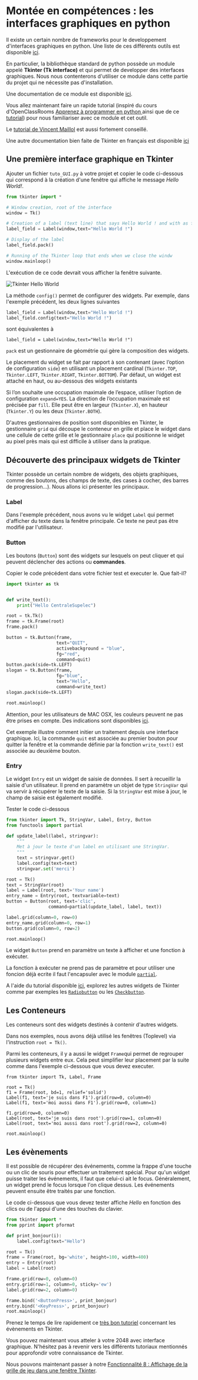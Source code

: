 # Montée en compétences : les interfaces graphiques en python



Il existe un certain nombre de frameworks pour le developpement d'interfaces graphiques en python. Une liste de ces différents outils est disponible [ici](https://wiki.python.org/moin/GuiProgramming).

En particulier, la bibliothèque standard de python possède un module appelé **Tkinter (Tk interface)** et qui permet de developper des interfaces graphiques. Nous nous contenterons d'utiliser ce module dans cette partie du projet qui ne nécessite pas d'installation.

Une documentation de ce module est disponible [ici](https://wiki.python.org/moin/TkInter).

Vous allez maintenant faire un rapide tutorial (inspiré du cours d'OpenClassRooms [Apprenez à programmer en python ](https://openclassrooms.com/fr/courses/235344-apprenez-a-programmer-en-python/234859-des-interfaces-graphiques-avec-tkinter) ainsi que de ce [tutorial](https://www.python-course.eu/python_tkinter.php)) pour nous familiariser avec ce module et cet outil.

Le [tutorial de Vincent Maillol](https://vincent.developpez.com/cours-tutoriels/python/tkinter/apprendre-creer-interface-graphique-tkinter-python-3/) est aussi fortement conseillé.

Une autre documentation bien faite de Tkinter en français est disponible [ici](http://tkinter.fdex.eu/index.html)



## Une première interface graphique en Tkinter

Ajouter un fichier `tuto_GUI.py` à votre projet et copier le code ci-dessous qui correspond à la création d'une fenêtre qui affiche le message *Hello World!*.

```PYTHON
from tkinter import *

# Window creation, root of the interface
window = Tk()

# Creation of a label (text line) that says Hello World ! and with as first parameter the previous window
label_field = Label(window,text="Hello World !")

# Display of the label
label_field.pack()

# Running of the Tkinter loop that ends when we close the windw
window.mainloop()
```

L'exécution de ce code devrait vous afficher la fenêtre suivante.

![Tkinter Hello World](./Images/hello.png)


La méthode `config()` permet de configurer des widgets. Par exemple, dans l'exemple précédent, les deux lignes suivantes 
``` PYTHON
label_field = Label(window,text="Hello World !")
label_field.config(text="Hello World !")
```
sont équivalentes  à
```
label_field = Label(window,text="Hello World !")
```


`pack` est un gestionnaire de géométrie qui gère la composition des widgets.

Le placement du widget se fait par rapport à son contenant (avec l’option de configuration `side`) en utilisant un placement cardinal (`Tkinter.TOP`, `Tkinter.LEFT`, `Tkinter.RIGHT`, `Tkinter.BOTTOM`). Par défaut, un widget est attaché en haut, ou au-dessous des widgets existants


Si l’on souhaite une occupation maximale de l’espace, utiliser l’option de configuration `expand=YES`. La direction de l’occupation maximale est précisée par `fill`. Elle peut être en largeur (`Tkinter.X`), en hauteur (`Tkinter.Y`) ou les deux (`Tkinter.BOTH`).


D'autres gestionnaires de position sont disponibles en Tkinter, le gestionnaire `grid` qui découpe le conteneur en grille et place le widget dans une cellule de cette grille et le gestionnaire `place` qui positionne le widget au pixel près mais qui est difficile à utiliser dans la pratique.


## Découverte des principaux widgets de Tkinter


Tkinter possède un certain nombre de widgets, des objets graphiques, comme des boutons, des champs de texte, des cases à cocher, des barres de progression…). Nous allons ici présenter les principaux.

### Label

Dans l'exemple précédent, nous avons vu le widget `Label` qui permet d'afficher du texte dans la fenêtre principale. Ce texte ne peut pas être modifié par l'utilisateur.

### Button

Les boutons (`Button`) sont des widgets sur lesquels on peut cliquer et qui peuvent déclencher des actions ou **commandes**.

Copier le code précédent dans votre fichier test et executer le. Que fait-il?


``` PYTHON
import tkinter as tk


def write_text():
    print("Hello CentraleSupelec")

root = tk.Tk()
frame = tk.Frame(root)
frame.pack()

button = tk.Button(frame,
                   text="QUIT",
                   activebackground = "blue",
                   fg="red",
                   command=quit)
button.pack(side=tk.LEFT)
slogan = tk.Button(frame,
                   fg="blue",
                   text="Hello",
                   command=write_text)
slogan.pack(side=tk.LEFT)

root.mainloop()

```

Attention, pour les utilisateurs de MAC OSX, les couleurs peuvent ne pas être prises en compte. Des indications sont disponibles [ici](https://stackoverflow.com/questions/1529847/how-to-change-the-foreground-or-background-colour-of-a-tkinter-button-on-mac-os).

Cet exemple illustre comment initier un traitement depuis une interface graphique. Ici, la commande `quit` est associée au premier bouton pour quitter la fenêtre et la commande définie par la fonction `write_text()` est associée au deuxième bouton.



### Entry
Le widget `Entry` est un widget de saisie de données. Il sert à recueillir la saisie d'un utilisateur. Il prend en paramètre un objet de type `StringVar` qui va servir à récupérer le texte de la saisie. Si la `StringVar` est mise à jour, le champ de saisie est également modifié.


Tester le code ci-dessous


``` PYTHON
from tkinter import Tk, StringVar, Label, Entry, Button
from functools import partial

def update_label(label, stringvar):
    """
    Met à jour le texte d'un label en utilisant une StringVar.
    """
    text = stringvar.get()
    label.config(text=text)
    stringvar.set('merci')

root = Tk()
text = StringVar(root)
label = Label(root, text='Your name')
entry_name = Entry(root, textvariable=text)
button = Button(root, text='clic',
                command=partial(update_label, label, text))

label.grid(column=0, row=0)
entry_name.grid(column=0, row=1)
button.grid(column=0, row=2)

root.mainloop()

```

Le widget `Button` prend en paramètre un texte à afficher et une fonction à exécuter.

La fonction à exécuter ne prend pas de paramètre et pour utiliser une foncion déjà ecrite il faut l'encapsuler avec le module [`partial`](https://docs.python.org/2/library/functools.html). 

A l'aide du tutorial disponible [ici](https://www.python-course.eu/tkinter_radiobuttons.php), explorez les autres widgets de Tkinter comme par exemples les [`Radiobutton`](https://www.python-course.eu/tkinter_radiobuttons.php) ou les [`Checkbutton`](https://www.python-course.eu/tkinter_checkboxes.php).


## Les Conteneurs

Les conteneurs sont des widgets destinés à contenir d'autres widgets.

Dans nos exemples, nous avons déjà utilisé les fenêtres (Toplevel) via l'instruction `root = Tk()`. 

Parmi les conteneurs, il y a aussi le widget `Frame`qui permet de regrouper plusieurs widgets entre eux. Cela peut simplifier leur placement par la suite comme dans l'exemple ci-dessous que vous devez executer.


```
from tkinter import Tk, Label, Frame

root = Tk()
f1 = Frame(root, bd=1, relief='solid')
Label(f1, text='je suis dans F1').grid(row=0, column=0)
Label(f1, text='moi aussi dans F1').grid(row=0, column=1)

f1.grid(row=0, column=0)
Label(root, text='je suis dans root').grid(row=1, column=0)
Label(root, text='moi aussi dans root').grid(row=2, column=0)

root.mainloop()
```

## Les évènements

Il est possible de récupérer des événements, comme la frappe d'une touche ou un clic de souris pour effectuer un traitement spécial. Pour qu'un widget puisse traiter les événements, il faut que celui-ci ait le focus. Généralement, un widget prend le focus lorsque l'on clique dessus. Les événements peuvent ensuite être traités par une fonction.


Le code ci-dessous que vous devez tester affiche *Hello* en fonction des clics ou de l'appui d'une des touches du clavier.

```PYTHON
from tkinter import *
from pprint import pformat

def print_bonjour(i):
    label.config(text="Hello")

root = Tk()
frame = Frame(root, bg='white', height=100, width=400)
entry = Entry(root)
label = Label(root)

frame.grid(row=0, column=0)
entry.grid(row=1, column=0, sticky='ew')
label.grid(row=2, column=0)

frame.bind('<ButtonPress>', print_bonjour)
entry.bind('<KeyPress>', print_bonjour)
root.mainloop()
```

Prenez le temps de lire rapidement ce [très bon tutoriel](http://tkinter.fdex.eu/doc/event.html) concernant les évènements en Tkinter.

Vous pouvez maintenant vous atteler à votre 2048 avec interface graphique. N'hésitez pas à revenir vers les différents tutoriaux mentionnés pour approfondir votre connaissance de Tkinter.

Nous pouvons maintenant passer à notre [Fonctionnalité 8 : Affichage de la grille de jeu dans une fenêtre Tkinter](./2048_S6_affichagegrille.md).






